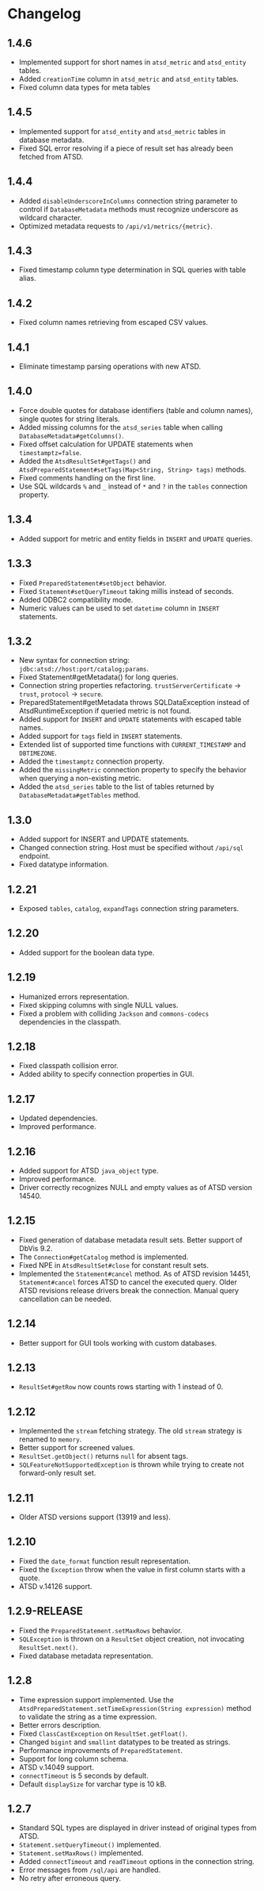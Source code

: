 # Changelog

## 1.4.6

* Implemented support for short names in `atsd_metric` and `atsd_entity` tables.
* Added `creationTime` column in `atsd_metric` and `atsd_entity` tables.
* Fixed column data types for meta tables

## 1.4.5

* Implemented support for `atsd_entity` and `atsd_metric` tables in database metadata.
* Fixed SQL error resolving if a piece of result set has already been fetched from ATSD.

## 1.4.4

* Added `disableUnderscoreInColumns` connection string parameter to control if `DatabaseMetadata` methods must recognize underscore as wildcard character.
* Optimized metadata requests to `/api/v1/metrics/{metric}`.

## 1.4.3

* Fixed timestamp column type determination in SQL queries with table alias.

## 1.4.2

* Fixed column names retrieving from escaped CSV values.

## 1.4.1

* Eliminate timestamp parsing operations with new ATSD.

## 1.4.0

* Force double quotes for database identifiers (table and column names), single quotes for string literals.
* Added missing columns for the `atsd_series` table when calling `DatabaseMetadata#getColumns()`.
* Fixed offset calculation for UPDATE statements when `timestamptz=false`.
* Added the `AtsdResultSet#getTags()` and `AtsdPreparedStatement#setTags(Map<String, String> tags)` methods.
* Fixed comments handling on the first line.
* Use SQL wildcards `%` and `_` instead of `*` and `?` in the `tables` connection property.

## 1.3.4

* Added support for metric and entity fields in `INSERT` and `UPDATE` queries.

## 1.3.3

* Fixed `PreparedStatement#setObject` behavior.
* Fixed `Statement#setQueryTimeout` taking millis instead of seconds.
* Added ODBC2 compatibility mode.
* Numeric values can be used to set `datetime` column in `INSERT` statements.

## 1.3.2

* New syntax for connection string: `jdbc:atsd://host:port/catalog;params`.
* Fixed Statement#getMetadata() for long queries.
* Connection string properties refactoring. `trustServerCertificate` -> `trust`, `protocol` -> `secure`.
* PreparedStatement#getMetadata throws SQLDataException instead of AtsdRuntimeException if queried metric is not found.
* Added support for `INSERT` and `UPDATE` statements with escaped table names.
* Added support for `tags` field in `INSERT` statements.
* Extended list of supported time functions with `CURRENT_TIMESTAMP` and `DBTIMEZONE`.
* Added the `timestamptz` connection property.
* Added the `missingMetric` connection property to specify the behavior when querying a non-existing metric.
* Added the `atsd_series` table to the list of tables returned by `DatabaseMetadata#getTables` method.

## 1.3.0

* Added support for INSERT and UPDATE statements.
* Changed connection string. Host must be specified without `/api/sql` endpoint.
* Fixed datatype information.

## 1.2.21

* Exposed `tables`, `catalog`, `expandTags` connection string parameters.

## 1.2.20

* Added support for the boolean data type.

## 1.2.19

* Humanized errors representation.
* Fixed skipping columns with single NULL values.
* Fixed a problem with colliding `Jackson` and `commons-codecs` dependencies in the classpath.

## 1.2.18

* Fixed classpath collision error.
* Added ability to specify connection properties in GUI.

## 1.2.17

* Updated dependencies.
* Improved performance.

## 1.2.16

* Added support for ATSD `java_object` type.
* Improved performance.
* Driver correctly recognizes NULL and empty values as of ATSD version 14540.

## 1.2.15

* Fixed generation of database metadata result sets. Better support of DbVis 9.2.
* The `Connection#getCatalog` method is implemented.
* Fixed NPE in `AtsdResultSet#close` for constant result sets.
* Implemented the `Statement#cancel` method. As of ATSD revision 14451, `Statement#cancel` forces ATSD to cancel the executed query. Older ATSD revisions release drivers break the connection. Manual query cancellation can be needed.

## 1.2.14

* Better support for GUI tools working with custom databases.

## 1.2.13

* `ResultSet#getRow` now counts rows starting with 1 instead of 0.

## 1.2.12

* Implemented the `stream` fetching strategy. The old `stream` strategy is renamed to `memory`.
* Better support for screened values.
* `ResultSet.getObject()` returns `null` for absent tags.
* `SQLFeatureNotSupportedException` is thrown while trying to create not forward-only result set.

## 1.2.11

* Older ATSD versions support (13919 and less).

## 1.2.10

* Fixed the `date_format` function result representation.
* Fixed the `Exception` throw when the value in first column starts with a quote.
* ATSD v.14126 support.

## 1.2.9-RELEASE

* Fixed the `PreparedStatement.setMaxRows` behavior.
* `SQLException` is thrown on a `ResultSet` object creation, not invocating `ResultSet.next()`.
* Fixed database metadata representation.

## 1.2.8

* Time expression support implemented. Use the `AtsdPreparedStatement.setTimeExpression(String expression)` method to validate the string as a time expression.
* Better errors description.
* Fixed `ClassCastException` on `ResultSet.getFloat()`.
* Changed `bigint` and `smallint` datatypes to be treated as strings.
* Performance improvements of `PreparedStatement`.
* Support for long column schema.
* ATSD v.14049 support.
* `connectTimeout` is 5 seconds by default.
* Default `displaySize` for varchar type is 10 kB.

## 1.2.7

* Standard SQL types are displayed in driver instead of original types from ATSD.
* `Statement.setQueryTimeout()` implemented.
* `Statement.setMaxRows()` implemented.
* Added `connectTimeout` and `readTimeout` options in the connection string.
* Error messages from `/sql/api` are handled.
* No retry after erroneous query.
